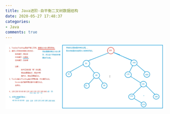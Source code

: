 ```yaml
---
title: Java进阶-自平衡二叉树数据结构
date: 2020-05-27 17:48:37
categories:
- Java
comments: true
---
```


![image-20200527174843288](https://raw.githubusercontent.com/ZhangWei2222/PictureBed/master/img/20200528121937.png)